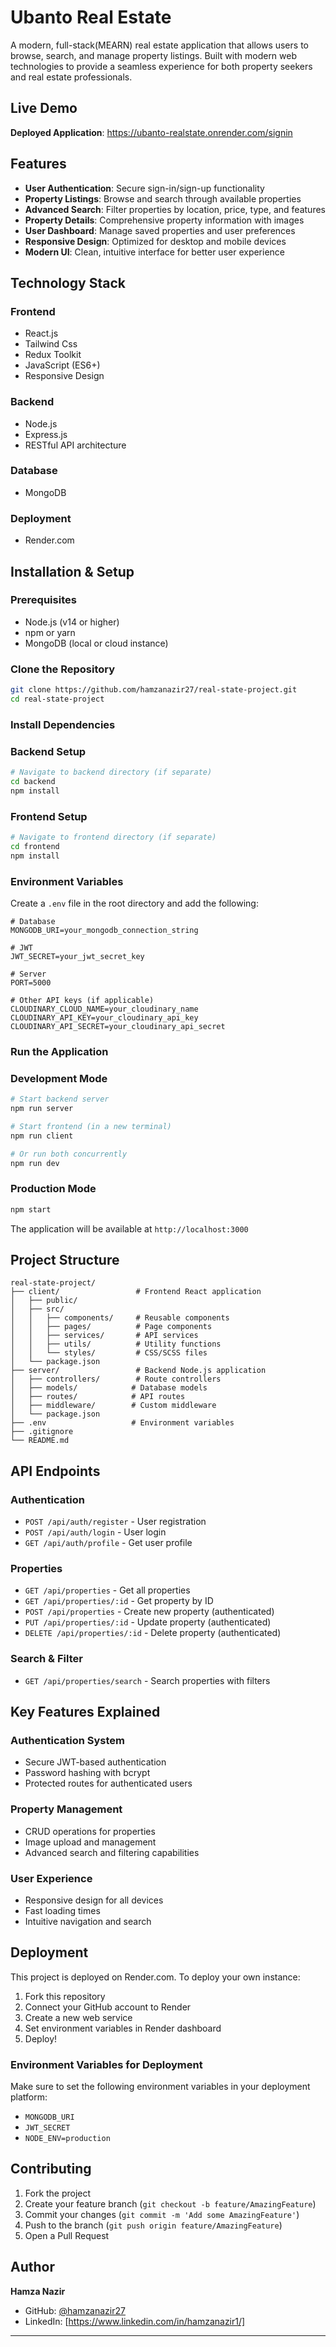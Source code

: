 # Ubanto Real Estate

A modern, full-stack(MEARN) real estate application that allows users to browse, search, and manage property listings. Built with modern web technologies to provide a seamless experience for both property seekers and real estate professionals.

## Live Demo

**Deployed Application**: https://ubanto-realstate.onrender.com/signin

## Features

- **User Authentication**: Secure sign-in/sign-up functionality
- **Property Listings**: Browse and search through available properties
- **Advanced Search**: Filter properties by location, price, type, and features
- **Property Details**: Comprehensive property information with images
- **User Dashboard**: Manage saved properties and user preferences
- **Responsive Design**: Optimized for desktop and mobile devices
- **Modern UI**: Clean, intuitive interface for better user experience

## Technology Stack

### Frontend

- React.js
- Tailwind Css
- Redux Toolkit
- JavaScript (ES6+)
- Responsive Design

### Backend

- Node.js
- Express.js
- RESTful API architecture

### Database

- MongoDB

### Deployment

- Render.com

## Installation & Setup

### Prerequisites

- Node.js (v14 or higher)
- npm or yarn
- MongoDB (local or cloud instance)

### Clone the Repository

```bash
git clone https://github.com/hamzanazir27/real-state-project.git
cd real-state-project

```

### Install Dependencies

### Backend Setup

```bash
# Navigate to backend directory (if separate)
cd backend
npm install

```

### Frontend Setup

```bash
# Navigate to frontend directory (if separate)
cd frontend
npm install

```

### Environment Variables

Create a `.env` file in the root directory and add the following:

```
# Database
MONGODB_URI=your_mongodb_connection_string

# JWT
JWT_SECRET=your_jwt_secret_key

# Server
PORT=5000

# Other API keys (if applicable)
CLOUDINARY_CLOUD_NAME=your_cloudinary_name
CLOUDINARY_API_KEY=your_cloudinary_api_key
CLOUDINARY_API_SECRET=your_cloudinary_api_secret

```

### Run the Application

### Development Mode

```bash
# Start backend server
npm run server

# Start frontend (in a new terminal)
npm run client

# Or run both concurrently
npm run dev

```

### Production Mode

```bash
npm start

```

The application will be available at `http://localhost:3000`

## Project Structure

```
real-state-project/
├── client/                 # Frontend React application
│   ├── public/
│   ├── src/
│   │   ├── components/     # Reusable components
│   │   ├── pages/          # Page components
│   │   ├── services/       # API services
│   │   ├── utils/          # Utility functions
│   │   └── styles/         # CSS/SCSS files
│   └── package.json
├── server/                 # Backend Node.js application
│   ├── controllers/        # Route controllers
│   ├── models/            # Database models
│   ├── routes/            # API routes
│   ├── middleware/        # Custom middleware
│   └── package.json
├── .env                   # Environment variables
├── .gitignore
└── README.md

```

## API Endpoints

### Authentication

- `POST /api/auth/register` - User registration
- `POST /api/auth/login` - User login
- `GET /api/auth/profile` - Get user profile

### Properties

- `GET /api/properties` - Get all properties
- `GET /api/properties/:id` - Get property by ID
- `POST /api/properties` - Create new property (authenticated)
- `PUT /api/properties/:id` - Update property (authenticated)
- `DELETE /api/properties/:id` - Delete property (authenticated)

### Search & Filter

- `GET /api/properties/search` - Search properties with filters

## Key Features Explained

### Authentication System

- Secure JWT-based authentication
- Password hashing with bcrypt
- Protected routes for authenticated users

### Property Management

- CRUD operations for properties
- Image upload and management
- Advanced search and filtering capabilities

### User Experience

- Responsive design for all devices
- Fast loading times
- Intuitive navigation and search

## Deployment

This project is deployed on Render.com. To deploy your own instance:

1. Fork this repository
2. Connect your GitHub account to Render
3. Create a new web service
4. Set environment variables in Render dashboard
5. Deploy!

### Environment Variables for Deployment

Make sure to set the following environment variables in your deployment platform:

- `MONGODB_URI`
- `JWT_SECRET`
- `NODE_ENV=production`

## Contributing

1. Fork the project
2. Create your feature branch (`git checkout -b feature/AmazingFeature`)
3. Commit your changes (`git commit -m 'Add some AmazingFeature'`)
4. Push to the branch (`git push origin feature/AmazingFeature`)
5. Open a Pull Request

## Author

**Hamza Nazir**

- GitHub: [@hamzanazir27](https://github.com/hamzanazir27)
- LinkedIn: [https://www.linkedin.com/in/hamzanazir1/]

---
